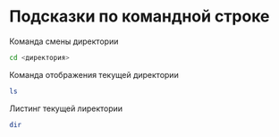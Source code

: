# Подсказки по командной строке

Команда смены директории
```sh
cd <директория>
```

Команда отображения текущей директории
```sh
ls
```

Листинг текущей лиректории
```sh
dir
```

